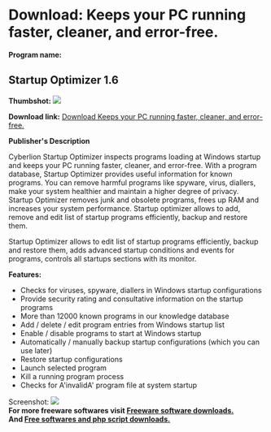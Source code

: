 # Download: Keeps your PC running faster, cleaner, and error-free.

**Program name:**

## Startup Optimizer 1.6

  
**Thumbshot:** ![](http://www.freewarefiles.com/screenshot/startupopt_md.gif)   
  
**Download link:** [Download Keeps your PC running faster, cleaner, and error-free.](http://freesoftwares.boysofts.com/Startup-Optimizer_program_20226.html)  
  


**Publisher's Description**  
  


Cyberlion Startup Optimizer inspects programs loading at Windows startup and keeps your PC running faster, cleaner, and error-free. With a program database, Startup Optimizer provides useful information for known programs. You can remove harmful programs like spyware, virus, diallers, make your system healthier and maintain a higher degree of privacy. Startup Optimizer removes junk and obsolete programs, frees up RAM and increases your system performance. Startup optimizer allows to add, remove and edit list of startup programs efficiently, backup and restore them. 

Startup Optimizer allows to edit list of startup programs efficiently, backup and restore them, adds advanced startup conditions and events for programs, controls all startups sections with its monitor. 

**Features:**

  * Checks for viruses, spyware, diallers in Windows startup configurations 
  * Provide security rating and consultative information on the startup programs 
  * More than 12000 known programs in our knowledge database 
  * Add / delete / edit program entries from Windows startup list 
  * Enable / disable programs to start at Windows startup 
  * Automatically / manually backup startup configurations (which you can use later) 
  * Restore startup configurations 
  * Launch selected program 
  * Kill a running program process 
  * Checks for A'invalidA' program file at system startup 

  
  
Screenshot: ![](http://www.freewarefiles.com/screenshot/startupopt.gif)   
**For more freeware softwares visit [Freeware software downloads.](http://freesoftwares.boysofts.com/)**   
**And [Free softwares and php script downloads.](http://www.boysofts.com/)**
